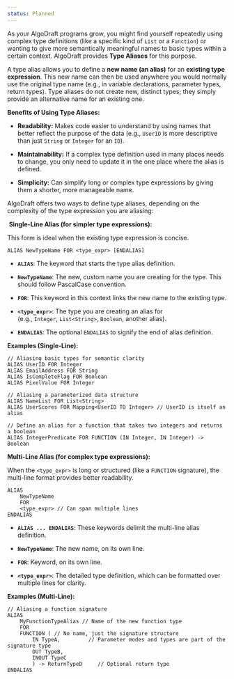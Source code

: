 ```yaml
---
status: Planned
---
```

As your AlgoDraft programs grow, you might find yourself repeatedly using complex type definitions (like a specific kind of `List` or a `Function`) or wanting to give more semantically meaningful names to basic types within a certain context. AlgoDraft provides **Type Aliases** for this purpose.

A type alias allows you to define a **new name (an alias)** for an **existing type expression**. This new name can then be used anywhere you would normally use the original type name (e.g., in variable declarations, parameter types, return types). Type aliases do not create new, distinct types; they simply provide an alternative name for an existing one.

**Benefits of Using Type Aliases:**

- **Readability:** Makes code easier to understand by using names that better reflect the purpose of the data (e.g., `UserID` is more descriptive than just `String` or `Integer` for an `ID`).

- **Maintainability:** If a complex type definition used in many places needs to change, you only need to update it in the one place where the alias is defined.

- **Simplicity:** Can simplify long or complex type expressions by giving them a shorter, more manageable name.

AlgoDraft offers two ways to define type aliases, depending on the complexity of the type expression you are aliasing:

 **Single-Line Alias (for simpler type expressions):**

This form is ideal when the existing type expression is concise.

```
ALIAS NewTypeName FOR <type_expr> [ENDALIAS]
```

- **`ALIAS`**: The keyword that starts the type alias definition.

- **`NewTypeName`**: The new, custom name you are creating for the type. This should follow PascalCase convention.

- **`FOR`**: This keyword in this context links the new name to the existing type.

- **`<type_expr>`**: The type you are creating an alias for (e.g., `Integer`, `List<String>`, `Boolean`, another alias).

- **`ENDALIAS`**: The optional `ENDALIAS` to signify the end of alias definition.

**Examples (Single-Line):**

```
// Aliasing basic types for semantic clarity
ALIAS UserID FOR Integer
ALIAS EmailAddress FOR String
ALIAS IsCompleteFlag FOR Boolean
ALIAS PixelValue FOR Integer

// Aliasing a parameterized data structure
ALIAS NameList FOR List<String>
ALIAS UserScores FOR Mapping<UserID TO Integer> // UserID is itself an alias

// Define an alias for a function that takes two integers and returns a boolean
ALIAS IntegerPredicate FOR FUNCTION (IN Integer, IN Integer) -> Boolean
```

**Multi-Line Alias (for complex type expressions):**

When the `<type_expr>` is long or structured (like a `FUNCTION` signature), the multi-line format provides better readability.

```
ALIAS
    NewTypeName
	FOR
    <type_expr> // Can span multiple lines
ENDALIAS
```

- **`ALIAS ... ENDALIAS`**: These keywords delimit the multi-line alias definition.

- **`NewTypeName`**: The new name, on its own line.

- **`FOR`**: Keyword, on its own line.

- **`<type_expr>`**: The detailed type definition, which can be formatted over multiple lines for clarity.

**Examples (Multi-Line):**

```
// Aliasing a function signature
ALIAS
    MyFunctionTypeAlias // Name of the new function type
    FOR
    FUNCTION ( // No name, just the signature structure
        IN TypeA,         // Parameter modes and types are part of the signature type
        OUT TypeB,
        INOUT TypeC
	    ) -> ReturnTypeD     // Optional return type
ENDALIAS
```
